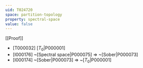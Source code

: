 ```yaml
---
uid: T024720
space: partition-topology
property: spectral-space
value: false
---
```

[[Proof]]

* [T000032] [$T_0$|P000001]
* [I000176] ~[Spectral space|P000075] => ~[Sober|P000073]
* [I000174] ~[Sober|P000073] => ~[$T_0$|P000001]

